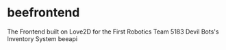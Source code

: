 # beefrontend
The Frontend built on Love2D for the First Robotics Team 5183 Devil Bots's Inventory System beeapi
